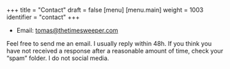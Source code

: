 +++
title = "Contact"
draft = false
[menu]
  [menu.main]
    weight = 1003
    identifier = "contact"
+++

-   Email: [tomas@thetimesweeper.com](mailto:tomas@thetimesweeper.com)

Feel free to send me an email. I usually reply within 48h. If you think you have not received a response after a reasonable amount of time, check your “spam” folder.
I do not social media.
